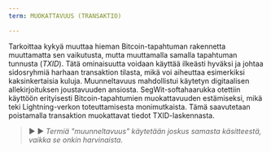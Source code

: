 ```yaml
---
term: MUOKATTAVUUS (TRANSAKTIO)

---
```

Tarkoittaa kykyä muuttaa hieman Bitcoin-tapahtuman rakennetta muuttamatta sen vaikutusta, mutta muuttamalla samalla tapahtuman tunnusta (*TXID*). Tätä ominaisuutta voidaan käyttää ilkeästi hyväksi ja johtaa sidosryhmiä harhaan transaktion tilasta, mikä voi aiheuttaa esimerkiksi kaksinkertaisia kuluja. Muunneltavuus mahdollistui käytetyn digitaalisen allekirjoituksen joustavuuden ansiosta. SegWit-softahaarukka otettiin käyttöön erityisesti Bitcoin-tapahtumien muokattavuuden estämiseksi, mikä teki Lightning-verkon toteuttamisesta monimutkaista. Tämä saavutetaan poistamalla transaktion muokattavat tiedot TXID-laskennasta.

> ► ► *Termiä "muunneltavuus" käytetään joskus samasta käsitteestä, vaikka se onkin harvinaista.*